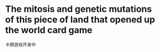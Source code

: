 # The mitosis and genetic mutations of this piece of land that opened up the world card game
卡牌游戏开发中
